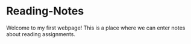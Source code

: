 # Reading-Notes
Welcome to my first webpage! 
This is a place where we can enter notes about reading assignments.
